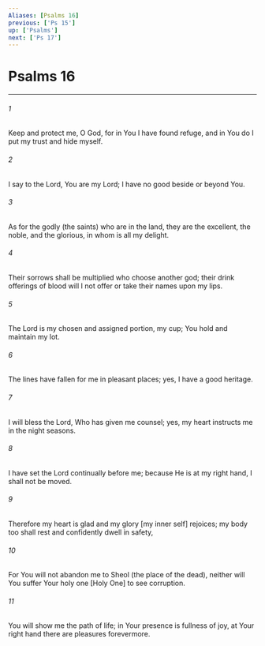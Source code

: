 ```yaml
---
Aliases: [Psalms 16]
previous: ['Ps 15']
up: ['Psalms']
next: ['Ps 17']
---
```

# Psalms 16

***














###### 1 






Keep and protect me, O God, for in You I have found refuge, and in You do I put my trust and hide myself. 













###### 2 






I say to the Lord, You are my Lord; I have no good beside or beyond You. 













###### 3 






As for the godly (the saints) who are in the land, they are the excellent, the noble, and the glorious, in whom is all my delight. 













###### 4 






Their sorrows shall be multiplied who choose another god; their drink offerings of blood will I not offer or take their names upon my lips. 













###### 5 






The Lord is my chosen and assigned portion, my cup; You hold and maintain my lot. 













###### 6 






The lines have fallen for me in pleasant places; yes, I have a good heritage. 













###### 7 






I will bless the Lord, Who has given me counsel; yes, my heart instructs me in the night seasons. 













###### 8 






I have set the Lord continually before me; because He is at my right hand, I shall not be moved. 













###### 9 






Therefore my heart is glad and my glory [my inner self] rejoices; my body too shall rest and confidently dwell in safety, 













###### 10 






For You will not abandon me to Sheol (the place of the dead), neither will You suffer Your holy one [Holy One] to see corruption. 













###### 11 






You will show me the path of life; in Your presence is fullness of joy, at Your right hand there are pleasures forevermore.
